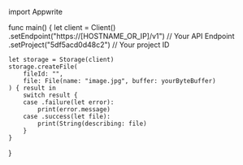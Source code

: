 import Appwrite

func main() {
    let client = Client()
      .setEndpoint("https://[HOSTNAME_OR_IP]/v1") // Your API Endpoint
      .setProject("5df5acd0d48c2") // Your project ID

    let storage = Storage(client)
    storage.createFile(
        fileId: "",
        file: File(name: "image.jpg", buffer: yourByteBuffer)
    ) { result in
        switch result {
        case .failure(let error):
            print(error.message)
        case .success(let file):
            print(String(describing: file)
        }
    }
}

